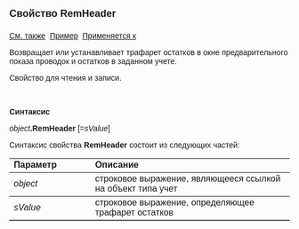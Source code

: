 ﻿<html>
<head>
<title>Учет\RemHeader</title>
</head>

<body>

<p><font size="4" face="Arial"><strong>Свойство RemHeader<br>
<br>
</strong></font><font face="Arial"><a href="FactHeader.html">См. также</a>&nbsp;
<a href="../../Examples/E_AsAccounting.html">Пример</a>&nbsp; <a
href="../AsAccounting.html">Применяется к</a></font></p>

<p><font face="Arial">Возвращает или устанавливает трафарет остатков в 
окне предварительного показа проводок и остатков в заданном учете.</font></p>

<p><font face="Arial">Свойство для чтения и записи.</font></p>

<p class="label">&nbsp;</p>

<p class="label"><font face="Arial"><b>Синтаксис</b></font></p>

<p><font face="Arial"><em>object</em><strong>.RemHeader </strong>[=<em>sValue</em>]&nbsp;</font></p>

<p><font face="Arial">Синтаксис свойства <strong>RemHeader</strong>
состоит из следующих частей:</font></p>

<table border="1" cellPadding="5" cols="2" frame="below" rules="rows">
<TBODY>
  <tr vAlign="top">
    <td class="label" width="29%"><font face="Arial"><b>Параметр</b></font></td>
    <td class="label" width="71%"><font face="Arial"><strong>Описание</strong></font></td>
  </tr>
  <tr>
    <td width="29%"><em><font face="Arial">object</font></em></td>
    <td width="71%"><font face="Arial">строковое выражение, являющееся 
	ссылкой на объект типа учет</font></td>
  </tr>
</TBODY>
  <tr>
    <td width="29%"><em><font face="Arial">sValue</font></em></td>
    <td width="71%"><font face="Arial">строковое выражение, 
	определяющее трафарет остатков</font></td>
  </tr>
</table>

<p class="label">&nbsp;</p>
</body>
</html>
